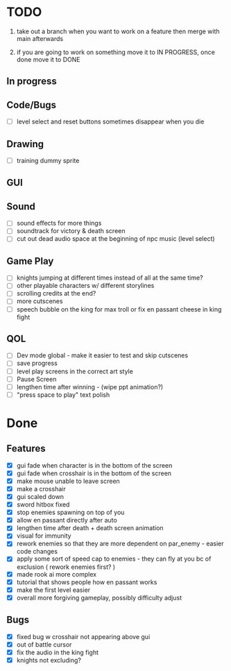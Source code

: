 # TODO
1) take out a branch when you want to work on a feature then merge with main afterwards

2) if you are going to work on something move it to IN PROGRESS, once done move it to DONE
## In progress

## Code/Bugs
- [ ] level select and reset buttons sometimes disappear when you die

## Drawing
- [ ] training dummy sprite

## GUI


## Sound
- [ ] sound effects for more things
- [ ] soundtrack for victory & death screen
- [ ] cut out dead audio space at the beginning of npc music (level select)

## Game Play
- [ ] knights jumping at different times instead of all at the same time?
- [ ] other playable characters w/ different storylines
- [ ] scrolling credits at the end?
- [ ] more cutscenes
- [ ] speech bubble on the king for max troll or fix en passant cheese in king fight

## QOL
- [ ] Dev mode global - make it easier to test and skip cutscenes
- [ ] save progress
- [ ] level play screens in the correct art style
- [ ] Pause Screen
- [ ] lengthen time after winning - (wipe ppt animation?)
- [ ] "press space to play" text polish

# Done
## Features
- [x] gui fade when character is in the bottom of the screen
- [x] gui fade when crosshair is in the bottom of the screen
- [x] make mouse unable to leave screen
- [x] make a crosshair
- [x] gui scaled down
- [x] sword hitbox fixed
- [x] stop enemies spawning on top of you
- [x] allow en passant directly after auto
- [x] lengthen time after death + death screen animation
- [x] visual for immunity
- [x] rework enemies so that they are more dependent on par_enemy - easier code changes
- [x] apply some sort of speed cap to enemies - they can fly at you bc of exclusion ( rework enemies first? )
- [x] made rook ai more complex
- [x] tutorial that shows people how en passant works
- [x] make the first level easier
- [x] overall more forgiving gameplay, possibly difficulty adjust
## Bugs
- [x] fixed bug w crosshair not appearing above gui
- [x] out of battle cursor
- [x] fix the audio in the king fight
- [x] knights not excluding? 

